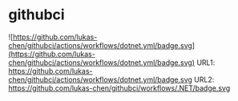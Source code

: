 # githubci
![https://github.com/lukas-chen/githubci/actions/workflows/dotnet.yml/badge.svg](https://github.com/lukas-chen/githubci/actions/workflows/dotnet.yml/badge.svg)
URL1: https://github.com/lukas-chen/githubci/actions/workflows/dotnet.yml/badge.svg
URL2: https://github.com/lukas-chen/githubci/workflows/.NET/badge.svg

